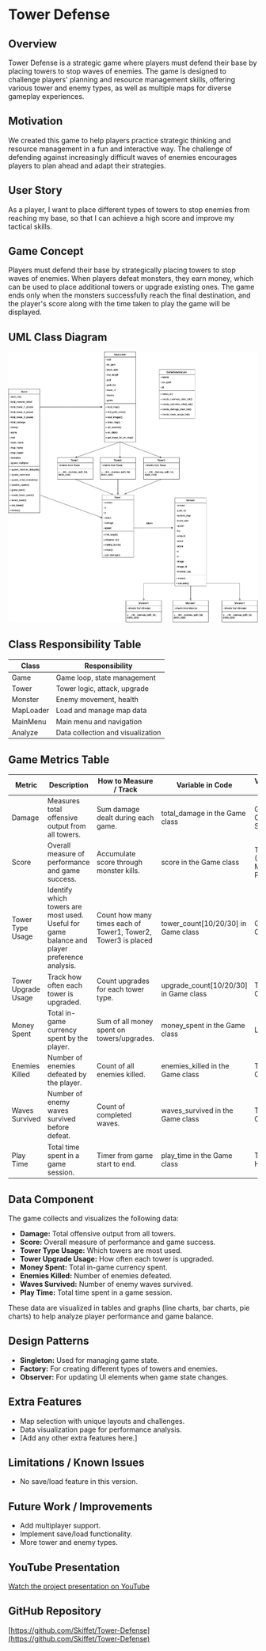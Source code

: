 # Tower Defense

## Overview

Tower Defense is a strategic game where players must defend their base by placing towers to stop waves of enemies. The game is designed to challenge players' planning and resource management skills, offering various tower and enemy types, as well as multiple maps for diverse gameplay experiences.

## Motivation

We created this game to help players practice strategic thinking and resource management in a fun and interactive way. The challenge of defending against increasingly difficult waves of enemies encourages players to plan ahead and adapt their strategies.

## User Story

As a player, I want to place different types of towers to stop enemies from reaching my base, so that I can achieve a high score and improve my tactical skills.

## Game Concept

Players must defend their base by strategically placing towers to stop waves of enemies. When players defeat monsters, they earn money, which can be used to place additional towers or upgrade existing ones. The game ends only when the monsters successfully reach the final destination, and the player's score along with the time taken to play the game will be displayed.

## UML Class Diagram

![UML Diagram](https://raw.githubusercontent.com/Skiffet/Tower-Defense/main/Diagram.jpg)

## Class Responsibility Table

| Class      | Responsibility                        |
|------------|---------------------------------------|
| Game       | Game loop, state management           |
| Tower      | Tower logic, attack, upgrade          |
| Monster    | Enemy movement, health        |
| MapLoader  | Load and manage map data              |
| MainMenu   | Main menu and navigation              |
| Analyze    | Data collection and visualization     |

## Game Metrics Table

| Metric                | Description                                                                 | How to Measure / Track                        | Variable in Code                        | Visualization / Output                |
|-----------------------|-----------------------------------------------------------------------------|-----------------------------------------------|-----------------------------------------|---------------------------------------|
| Damage                | Measures total offensive output from all towers.                            | Sum damage dealt during each game.            | total_damage in the Game class          | Graph (Line Chart / Stacked Bar)      |
| Score                 | Overall measure of performance and game success.                            | Accumulate score through monster kills.       | score in the Game class                 | Table (Average, Max, Percentile)      |
| Tower Type Usage      | Identify which towers are most used. Useful for game balance and player preference analysis. | Count how many times each of Tower1, Tower2, Tower3 is placed | tower_count[10/20/30] in Game class     | Graph (Pie Chart)                     |
| Tower Upgrade Usage   | Track how often each tower is upgraded.                                     | Count upgrades for each tower type.           | upgrade_count[10/20/30] in Game class   | Table, Bar Chart                      |
| Money Spent           | Total in-game currency spent by the player.                                 | Sum of all money spent on towers/upgrades.    | money_spent in the Game class           | Line Chart                            |
| Enemies Killed        | Number of enemies defeated by the player.                                   | Count of all enemies killed.                  | enemies_killed in the Game class        | Table, Bar Chart                      |
| Waves Survived        | Number of enemy waves survived before defeat.                               | Count of completed waves.                     | waves_survived in the Game class        | Table, Line Chart                     |
| Play Time             | Total time spent in a game session.                                         | Timer from game start to end.                 | play_time in the Game class             | Table, Histogram                      |

## Data Component

The game collects and visualizes the following data:
- **Damage:** Total offensive output from all towers.
- **Score:** Overall measure of performance and game success.
- **Tower Type Usage:** Which towers are most used.
- **Tower Upgrade Usage:** How often each tower is upgraded.
- **Money Spent:** Total in-game currency spent.
- **Enemies Killed:** Number of enemies defeated.
- **Waves Survived:** Number of enemy waves survived.
- **Play Time:** Total time spent in a game session.

These data are visualized in tables and graphs (line charts, bar charts, pie charts) to help analyze player performance and game balance.

## Design Patterns

- **Singleton:** Used for managing game state.
- **Factory:** For creating different types of towers and enemies.
- **Observer:** For updating UI elements when game state changes.

## Extra Features

- Map selection with unique layouts and challenges.
- Data visualization page for performance analysis.
- [Add any other extra features here.]

## Limitations / Known Issues

- No save/load feature in this version.

## Future Work / Improvements

- Add multiplayer support.
- Implement save/load functionality.
- More tower and enemy types.

## YouTube Presentation

[Watch the project presentation on YouTube](https://youtu.be/XCsNagxhAAg)

## GitHub Repository

[https://github.com/Skiffet/Tower-Defense](https://github.com/Skiffet/Tower-Defense)
